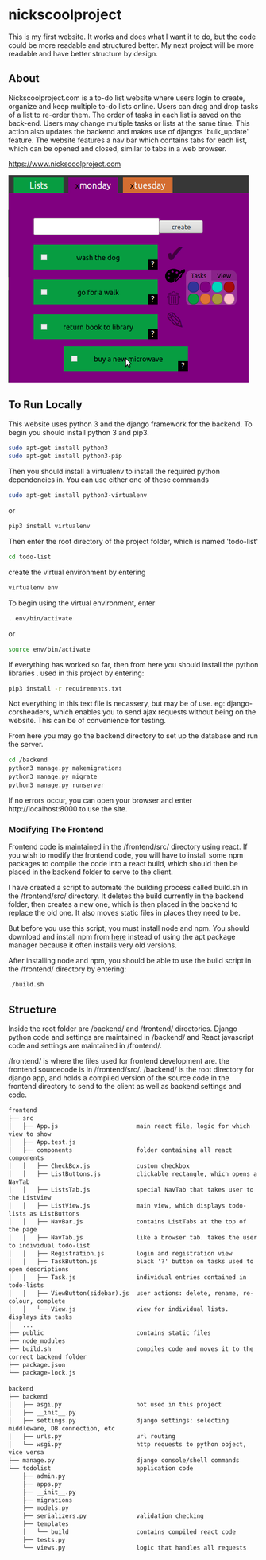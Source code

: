 # nickscoolproject
This is my first website. It works and does what I want it to do, but the code could be more readable and structured better. My next project will be more readable and have better structure by design.

## About
Nickscoolproject.com is a to-do list website where users login to create, organize and keep multiple to-do lists online. Users can drag and drop tasks of a list to re-order them. The order of tasks in each list is saved on the back-end. Users may change multiple tasks or lists at the same time. This action also updates the backend and makes use of djangos 'bulk_update' feature. The website features a nav bar which contains tabs for each list, which can be opened and closed, similar to tabs in a web browser.

https://www.nickscoolproject.com

![screenshot](./readme_image.png "nickscoolproject")

## To Run Locally
This website uses python 3 and the django framework for the backend. 
To begin you should install python 3 and pip3.
```bash
sudo apt-get install python3
sudo apt-get install python3-pip
```
Then you should install a virtualenv to install the required python dependencies in.
You can use either one of these commands
```bash
sudo apt-get install python3-virtualenv
```
or
```bash
pip3 install virtualenv
```
Then enter the root directory of the project folder, which is named 'todo-list'
```bash
cd todo-list
```
create the virtual environment by entering
```bash
virtualenv env
```
To begin using the virtual environment, enter
```bash
. env/bin/activate
```
or
```bash
source env/bin/activate
```
If everything has worked so far, then from here you should install the python libraries .
used in this project by entering:
```bash
pip3 install -r requirements.txt
```
Not everything in this text file is necassery, but may be of use. eg: django-corsheaders, which
enables you to send ajax requests without being on the website. This can be of convenience for testing.

From here you may go the backend directory to set up the database and run the server.
```bash
cd /backend
python3 manage.py makemigrations
python3 manage.py migrate
python3 manage.py runserver
```
If no errors occur, you can open your browser and enter http://localhost:8000 to use the site.

### Modifying The Frontend
Frontend code is maintained in the /frontend/src/ directory using react. If you wish to modify the frontend code, you will have to install some npm packages to compile the code into a react build, which should then be placed in the backend folder to serve to the client. 

I have created a script to automate the building process called build.sh in the /frontend/src/ directory. It deletes the build currently in the backend folder, then creates a new one, which is then placed in the backend to replace the old one. It also moves static files in places they need to be.

But before you use this script, you must install node and npm. You should download and install npm from [here](https://nodejs.org/en/download/) instead of using the apt package manager because it often installs very old versions. 

After installing node and npm, you should be able to use the build script in the /frontend/ directory by entering:
```bash
./build.sh
```
## Structure
Inside the root folder are /backend/ and /frontend/ directories. Django python code and settings are maintained in /backend/ and React javascript code and settings are maintained in /frontend/.

/frontend/ is where the files used for frontend development are. the frontend sourcecode is in /frontend/src/.
/backend/ is the root directory for django app, and holds a compiled version of the source code in the frontend directory to send to the client as well as backend settings and code.

```
frontend
├── src
│   ├── App.js                      main react file, logic for which view to show
│   ├── App.test.js                 
│   ├── components                  folder containing all react components
│   │   ├── CheckBox.js             custom checkbox 
│   │   ├── ListButtons.js          clickable rectangle, which opens a NavTab
│   │   ├── ListsTab.js             special NavTab that takes user to the ListView
│   │   ├── ListView.js             main view, which displays todo-lists as ListButtons
│   │   ├── NavBar.js               contains ListTabs at the top of the page
│   │   ├── NavTab.js               like a browser tab. takes the user to individual todo-list
│   │   ├── Registration.js         login and registration view
│   │   ├── TaskButton.js           black '?' button on tasks used to open descriptions
│   │   ├── Task.js                 individual entries contained in todo-lists
│   │   ├── ViewButton(sidebar).js  user actions: delete, rename, re-colour, complete
│   │   └── View.js                 view for individual lists. displays its tasks
│   ...
├── public                          contains static files
├── node_modules                    
├── build.sh                        compiles code and moves it to the correct backend folder 
├── package.json                    
└── package-lock.js                 

backend
├── backend                         
│   ├── asgi.py                     not used in this project
│   ├── __init__.py         		
│   ├── settings.py                 django settings: selecting middleware, DB connection, etc
│   ├── urls.py                     url routing
│   └── wsgi.py                     http requests to python object, vice versa
├── manage.py                       django console/shell commands
└── todolist                        application code
    ├── admin.py                    
    ├── apps.py                     
    ├── __init__.py                
    ├── migrations                  
    ├── models.py                   
    ├── serializers.py              validation checking
    ├── templates                   
    │   └── build                   contains compiled react code
    ├── tests.py                    
    └── views.py                    logic that handles all requests
```

